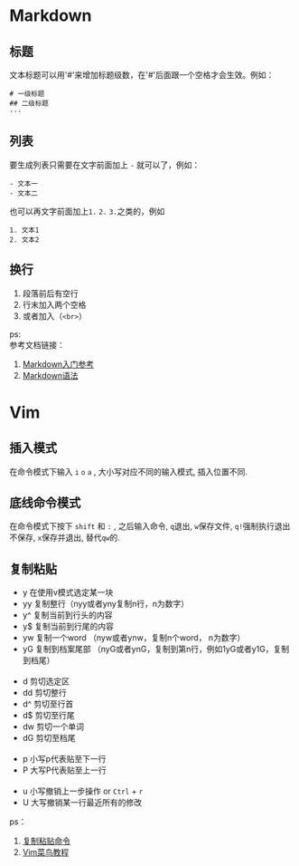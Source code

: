 # Markdown  
## 标题
文本标题可以用'#'来增加标题级数，在'#'后面跟一个空格才会生效。例如：  
```
# 一级标题 
## 二级标题
···
```

## 列表
要生成列表只需要在文字前面加上 ```-``` 就可以了，例如：  
``` 
- 文本一
- 文本二
```
也可以再文字前面加上```1.``` ```2.``` ```3.```之类的，例如
```
1. 文本1
2. 文本2
```
## 换行
1. 段落前后有空行  
2. 行末加入两个空格  
3. 或者加入（```<br>```）



ps:  
参考文档链接：  
1. [Markdown入门参考](http://xianbai.me/learn-md/article/about/helloworld.html)
2. [Markdown语法](https://www.jianshu.com/p/b7854e0848f0)


# Vim  
## 插入模式
在命令模式下输入 ```i``` ```o``` ```a``` , 大小写对应不同的输入模式, 插入位置不同. 
## 底线命令模式
在命令模式下按下 ```shift``` 和 ```:``` , 之后输入命令, ```q```退出, ```w```保存文件, ```q!```强制执行退出不保存, ```x```保存并退出, 替代```qw```的.
## 复制粘贴
 - y 在使用v模式选定某一块
 - yy 复制整行（nyy或者yny复制n行，n为数字）
 - y^ 复制当前到行头的内容
 - y$ 复制当前到行尾的内容
 - yw 复制一个word （nyw或者ynw，复制n个word， n为数字）
 - yG 复制到档案尾部 （nyG或者ynG，复制到第n行，例如1yG或者y1G，复制到档尾）
 <br><br>
 - d 剪切选定区
 - dd 剪切整行
 - d^ 剪切至行首
 - d$ 剪切至行尾
 - dw 剪切一个单词
 - dG 剪切至档尾
<br><br>
- p 小写p代表贴至下一行
- P 大写P代表贴至上一行
<br><br>
- u 小写撤销上一步操作 or ```Ctrl``` + ```r```
- U 大写撤销某一行最近所有的修改



ps：  
1. [复制粘贴命令](https://blog.csdn.net/lanxinju/article/details/5727262)
2. [Vim菜鸟教程](http://www.runoob.com/linux/linux-vim.html)